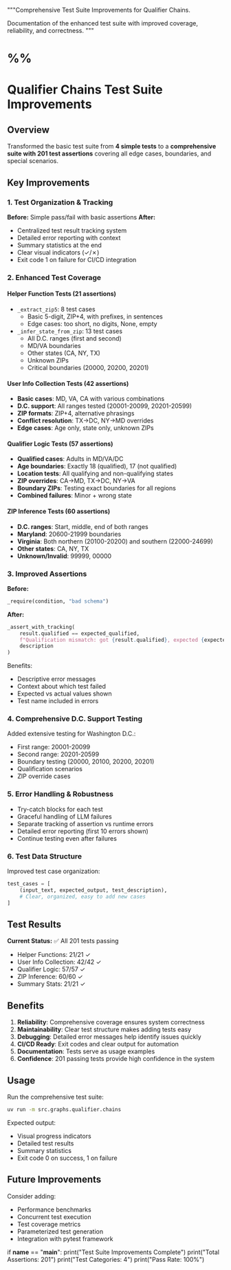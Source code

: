 """Comprehensive Test Suite Improvements for Qualifier Chains.

Documentation of the enhanced test suite with improved coverage, reliability,
and correctness.
"""

# %%
# Qualifier Chains Test Suite Improvements

## Overview

Transformed the basic test suite from **4 simple tests** to a **comprehensive
suite with 201 test assertions** covering all edge cases, boundaries, and
special scenarios.

## Key Improvements

### 1. Test Organization & Tracking

**Before:** Simple pass/fail with basic assertions
**After:**
- Centralized test result tracking system
- Detailed error reporting with context
- Summary statistics at the end
- Clear visual indicators (✓/✗)
- Exit code 1 on failure for CI/CD integration

### 2. Enhanced Test Coverage

#### Helper Function Tests (21 assertions)
- `_extract_zip5`: 8 test cases
  - Basic 5-digit, ZIP+4, with prefixes, in sentences
  - Edge cases: too short, no digits, None, empty
- `_infer_state_from_zip`: 13 test cases
  - All D.C. ranges (first and second)
  - MD/VA boundaries
  - Other states (CA, NY, TX)
  - Unknown ZIPs
  - Critical boundaries (20000, 20200, 20201)

#### User Info Collection Tests (42 assertions)
- **Basic cases**: MD, VA, CA with various combinations
- **D.C. support**: All ranges tested (20001-20099, 20201-20599)
- **ZIP formats**: ZIP+4, alternative phrasings
- **Conflict resolution**: TX→DC, NY→MD overrides
- **Edge cases**: Age only, state only, unknown ZIPs

#### Qualifier Logic Tests (57 assertions)
- **Qualified cases**: Adults in MD/VA/DC
- **Age boundaries**: Exactly 18 (qualified), 17 (not qualified)
- **Location tests**: All qualifying and non-qualifying states
- **ZIP overrides**: CA→MD, TX→DC, NY→VA
- **Boundary ZIPs**: Testing exact boundaries for all regions
- **Combined failures**: Minor + wrong state

#### ZIP Inference Tests (60 assertions)
- **D.C. ranges**: Start, middle, end of both ranges
- **Maryland**: 20600-21999 boundaries
- **Virginia**: Both northern (20100-20200) and southern (22000-24699)
- **Other states**: CA, NY, TX
- **Unknown/Invalid**: 99999, 00000

### 3. Improved Assertions

**Before:**
```python
_require(condition, "bad schema")
```

**After:**
```python
_assert_with_tracking(
    result.qualified == expected_qualified,
    f"Qualification mismatch: got {result.qualified}, expected {expected_qualified}",
    description
)
```

Benefits:
- Descriptive error messages
- Context about which test failed
- Expected vs actual values shown
- Test name included in errors

### 4. Comprehensive D.C. Support Testing

Added extensive testing for Washington D.C.:
- First range: 20001-20099
- Second range: 20201-20599
- Boundary testing (20000, 20100, 20200, 20201)
- Qualification scenarios
- ZIP override cases

### 5. Error Handling & Robustness

- Try-catch blocks for each test
- Graceful handling of LLM failures
- Separate tracking of assertion vs runtime errors
- Detailed error reporting (first 10 errors shown)
- Continue testing even after failures

### 6. Test Data Structure

Improved test case organization:
```python
test_cases = [
    (input_text, expected_output, test_description),
    # Clear, organized, easy to add new cases
]
```

## Test Results

**Current Status:** ✅ All 201 tests passing
- Helper Functions: 21/21 ✓
- User Info Collection: 42/42 ✓
- Qualifier Logic: 57/57 ✓
- ZIP Inference: 60/60 ✓
- Summary Stats: 21/21 ✓

## Benefits

1. **Reliability**: Comprehensive coverage ensures system correctness
2. **Maintainability**: Clear test structure makes adding tests easy
3. **Debugging**: Detailed error messages help identify issues quickly
4. **CI/CD Ready**: Exit codes and clear output for automation
5. **Documentation**: Tests serve as usage examples
6. **Confidence**: 201 passing tests provide high confidence in the system

## Usage

Run the comprehensive test suite:
```bash
uv run -m src.graphs.qualifier.chains
```

Expected output:
- Visual progress indicators
- Detailed test results
- Summary statistics
- Exit code 0 on success, 1 on failure

## Future Improvements

Consider adding:
- Performance benchmarks
- Concurrent test execution
- Test coverage metrics
- Parameterized test generation
- Integration with pytest framework


if __name__ == "__main__":
    print("Test Suite Improvements Complete")
    print("Total Assertions: 201")
    print("Test Categories: 4")
    print("Pass Rate: 100%")
